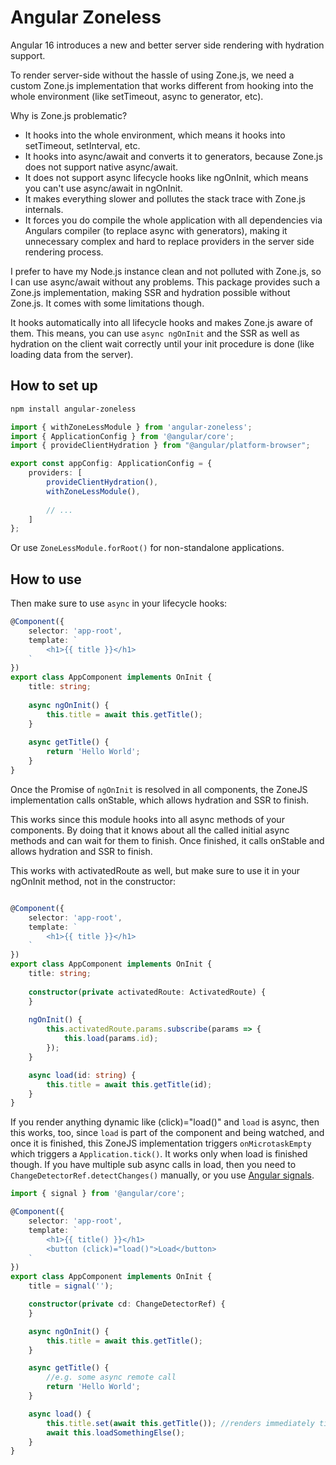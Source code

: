 # Angular Zoneless

Angular 16 introduces a new and better server side rendering with hydration support.

To render server-side without the hassle of using Zone.js, we need a custom Zone.js implementation
that works different from hooking into the whole environment (like setTimeout, async to generator, etc).

Why is Zone.js problematic?

 - It hooks into the whole environment, which means it hooks into setTimeout, setInterval, etc.
 - It hooks into async/await and converts it to generators, because Zone.js does not support native async/await.
 - It does not support async lifecycle hooks like ngOnInit, which means you can't use async/await in ngOnInit.
 - It makes everything slower and pollutes the stack trace with Zone.js internals.
 - It forces you do compile the whole application with all dependencies via Angulars compiler (to replace async with generators),
   making it unnecessary complex and hard to replace providers in the server side rendering process.

I prefer to have my Node.js instance clean and not polluted with Zone.js, so I can use async/await
without any problems. This package provides such a Zone.js implementation, making SSR and hydration possible without
Zone.js. It comes with some limitations though.

It hooks automatically into all lifecycle hooks and makes Zone.js aware of them.
This means, you can use `async ngOnInit` and the SSR as well as hydration on the client wait
correctly until your init procedure is done (like loading data from the server).

## How to set up

```sh
npm install angular-zoneless
```

```typescript
import { withZoneLessModule } from 'angular-zoneless';
import { ApplicationConfig } from '@angular/core';
import { provideClientHydration } from "@angular/platform-browser";

export const appConfig: ApplicationConfig = {
    providers: [
        provideClientHydration(),
        withZoneLessModule(),
        
        // ...
    ]
};
```

Or use `ZoneLessModule.forRoot()` for non-standalone applications.

## How to use

Then make sure to use `async` in your lifecycle hooks:

```typescript
@Component({
    selector: 'app-root',
    template: `
        <h1>{{ title }}</h1>
    `
})
export class AppComponent implements OnInit {
    title: string;
    
    async ngOnInit() {
        this.title = await this.getTitle();
    }
    
    async getTitle() {
        return 'Hello World';
    }
}
```

Once the Promise of `ngOnInit` is resolved in all components, the ZoneJS implementation calls onStable,
which allows hydration and SSR to finish.

This works since this module hooks into all async methods of your components. By doing that it knows
about all the called initial async methods and can wait for them to finish. Once finished, it calls
onStable and allows hydration and SSR to finish.

This works with activatedRoute as well, but make sure to use it in your ngOnInit method, not in the constructor:

```typescript

@Component({
    selector: 'app-root',
    template: `
        <h1>{{ title }}</h1>
    `
})
export class AppComponent implements OnInit {
    title: string;
    
    constructor(private activatedRoute: ActivatedRoute) {
    }
    
    ngOnInit() {
        this.activatedRoute.params.subscribe(params => {
            this.load(params.id);
        });
    }

    async load(id: string) {
        this.title = await this.getTitle(id);
    }
}
```

If you render anything dynamic like (click)="load()" and `load` is async, then this works, too,
since `load` is part of the component and being watched, and once it is finished, this ZoneJS implementation
triggers `onMicrotaskEmpty` which triggers a `Application.tick()`. It works only when load is finished though.
If you have multiple sub async calls in load, then you need to `ChangeDetectorRef.detectChanges()` manually,
or you use [Angular signals](https://angular.io/guide/signals).

```typescript
import { signal } from '@angular/core';

@Component({
    selector: 'app-root',
    template: `
        <h1>{{ title() }}</h1>
        <button (click)="load()">Load</button>
    `
})
export class AppComponent implements OnInit {
    title = signal('');

    constructor(private cd: ChangeDetectorRef) {
    }

    async ngOnInit() {
        this.title = await this.getTitle();
    }

    async getTitle() {
        //e.g. some async remote call
        return 'Hello World';
    }

    async load() {
        this.title.set(await this.getTitle()); //renders immediately title
        await this.loadSomethingElse();
    }
}
```
